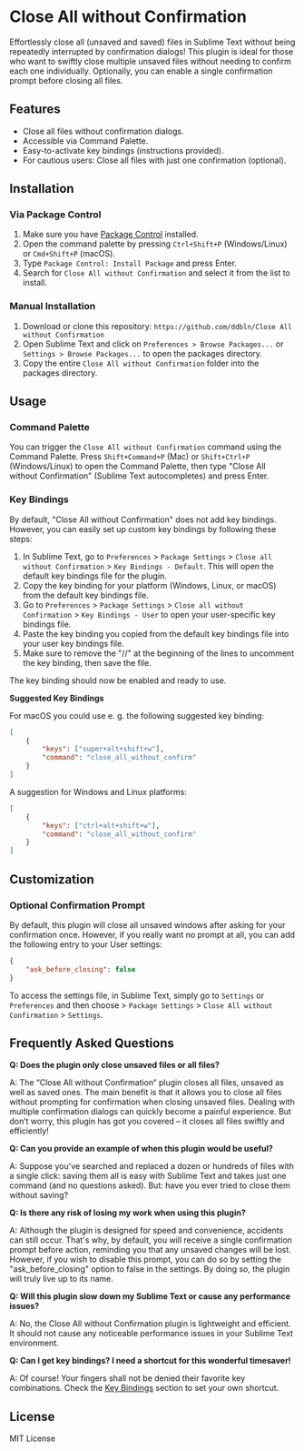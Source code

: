# Close All without Confirmation

Effortlessly close all (unsaved and saved) files in Sublime Text without being repeatedly interrupted by confirmation dialogs! This plugin is ideal for those who want to swiftly close multiple unsaved files without needing to confirm each one individually. Optionally, you can enable a single confirmation prompt before closing all files.

## Features

- Close all files without confirmation dialogs.
- Accessible via Command Palette.
- Easy-to-activate key bindings (instructions provided).
- For cautious users: Close all files with just one confirmation (optional).

## Installation

### Via Package Control

1. Make sure you have [Package Control](https://packagecontrol.io/installation) installed.
2. Open the command palette by pressing `Ctrl+Shift+P` (Windows/Linux) or `Cmd+Shift+P` (macOS).
3. Type `Package Control: Install Package` and press Enter.
4. Search for `Close All without Confirmation` and select it from the list to install.

### Manual Installation

1. Download or clone this repository: `https://github.com/ddbln/Close All without Confirmation`
2. Open Sublime Text and click on `Preferences > Browse Packages...` or `Settings > Browse Packages...` to open the packages directory.
3. Copy the entire `Close All without Confirmation` folder into the packages directory.

## Usage

### Command Palette

You can trigger the `Close All without Confirmation` command using the Command Palette. Press `Shift+Command+P` (Mac) or `Shift+Ctrl+P` (Windows/Linux) to open the Command Palette, then type "Close All without Confirmation" (Sublime Text autocompletes) and press Enter.

### Key Bindings

By default, "Close All without Confirmation" does not add key bindings. However, you can easily set up custom key bindings by following these steps:

1. In Sublime Text, go to `Preferences` > `Package Settings` > `Close all without Confirmation` > `Key Bindings - Default`. This will open the default key bindings file for the plugin.
2. Copy the key binding for your platform (Windows, Linux, or macOS) from the default key bindings file.
3. Go to `Preferences` > `Package Settings` > `Close all without Confirmation` > `Key Bindings - User` to open your user-specific key bindings file.
4. Paste the key binding you copied from the default key bindings file into your user key bindings file.
5. Make sure to remove the "//" at the beginning of the lines to uncomment the key binding, then save the file.

The key binding should now be enabled and ready to use.

**Suggested Key Bindings**

For macOS you could use e. g. the following suggested key binding:

````json
[
	{
		"keys": ["super+alt+shift+w"],
		"command": "close_all_without_confirm"
	}
]
````

A suggestion for Windows and Linux platforms:

```json
[
	{
		"keys": ["ctrl+alt+shift+w"],
		"command": "close_all_without_confirm"
	}
]
```


## Customization

### Optional Confirmation Prompt

By default, this plugin will close all unsaved windows after asking for your confirmation once. However, if you really want no prompt at all, you can add the following entry to your User settings:

```json
{
	"ask_before_closing": false
}
```

To access the settings file, in Sublime Text, simply go to `Settings` or `Preferences` and then choose > `Package Settings` > `Close All without Confirmation` > `Settings`.

## Frequently Asked Questions

**Q: Does the plugin only close unsaved files or all files?**

A: The “Close All without Confirmation“ plugin closes all files, unsaved as well as saved ones. The main benefit is that it allows you to close all files without prompting for confirmation when closing unsaved files. Dealing with multiple confirmation dialogs can quickly become a painful experience. But don’t worry, this plugin has got you covered – it closes all files swiftly and efficiently!

**Q: Can you provide an example of when this plugin would be useful?**

A: Suppose you've searched and replaced a dozen or hundreds of files with a single click: saving them all is easy with Sublime Text and takes just one command (and no questions asked). But: have you ever tried to close them without saving?

**Q: Is there any risk of losing my work when using this plugin?**

A: Although the plugin is designed for speed and convenience, accidents can still occur. That's why, by default, you will receive a single confirmation prompt before action, reminding you that any unsaved changes will be lost. However, if you wish to disable this prompt, you can do so by setting the "ask_before_closing" option to false in the settings. By doing so, the plugin will truly live up to its name.

**Q: Will this plugin slow down my Sublime Text or cause any performance issues?**

A: No, the Close All without Confirmation plugin is lightweight and efficient. It should not cause any noticeable performance issues in your Sublime Text environment.

**Q: Can I get key bindings? I need a shortcut for this wonderful timesaver!**

A: Of course! Your fingers shall not be denied their favorite key combinations. Check the [Key Bindings](#key-bindings) section to set your own shortcut.

## License

MIT License
